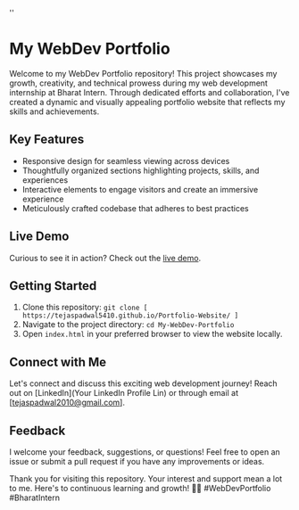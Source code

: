 ''
# My WebDev Portfolio

Welcome to my WebDev Portfolio repository! This project showcases my growth, creativity, and technical prowess during my web development internship at Bharat Intern. Through dedicated efforts and collaboration, I've created a dynamic and visually appealing portfolio website that reflects my skills and achievements.

## Key Features

- Responsive design for seamless viewing across devices
- Thoughtfully organized sections highlighting projects, skills, and experiences
- Interactive elements to engage visitors and create an immersive experience
- Meticulously crafted codebase that adheres to best practices

## Live Demo

Curious to see it in action? Check out the [live demo](https://tejaspadwal5410.github.io/Portfolio-Website/).
## Getting Started

1. Clone this repository: `git clone [ https://tejaspadwal5410.github.io/Portfolio-Website/ ]`
2. Navigate to the project directory: `cd My-WebDev-Portfolio`
3. Open `index.html` in your preferred browser to view the website locally.

## Connect with Me

Let's connect and discuss this exciting web development journey! Reach out on [LinkedIn](Your LinkedIn Profile Lin) or through email at [tejaspadwal2010@gmail.com].

## Feedback

I welcome your feedback, suggestions, or questions! Feel free to open an issue or submit a pull request if you have any improvements or ideas.

Thank you for visiting this repository. Your interest and support mean a lot to me. Here's to continuous learning and growth! 🚀🌐 #WebDevPortfolio #BharatIntern
```
